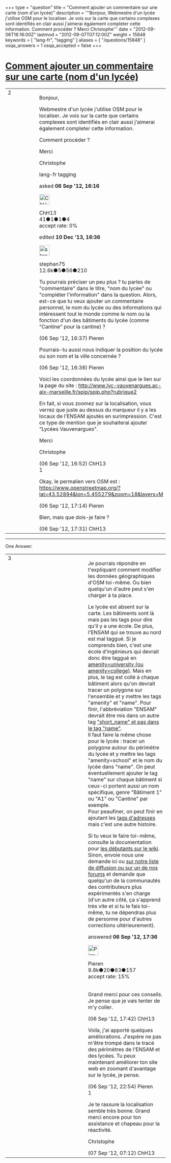 +++
type = "question"
title = "Comment ajouter un commentaire sur une carte (nom d&#x27;un lycée)"
description = '''Bonjour, Webmestre d&#x27;un lycée j&#x27;utilise OSM pour le localiser. Je vois sur la carte que certains complexes sont identifiés en clair aussi j&#x27;aimerai également completer cette information.  Comment procéder ? Merci Christophe'''
date = "2012-09-06T16:16:00Z"
lastmod = "2012-09-07T07:12:00Z"
weight = 15848
keywords = [ "lang-fr", "tagging" ]
aliases = [ "/questions/15848" ]
osqa_answers = 1
osqa_accepted = false
+++

<div class="headNormal">

# [Comment ajouter un commentaire sur une carte (nom d'un lycée)](/questions/15848/comment-ajouter-un-commentaire-sur-une-carte-nom-dun-lycee)

</div>

<div id="main-body">

<div id="askform">

<table id="question-table" style="width:100%;">
<colgroup>
<col style="width: 50%" />
<col style="width: 50%" />
</colgroup>
<tbody>
<tr>
<td style="width: 30px; vertical-align: top"><div class="vote-buttons">
<span id="post-15848-upvote" class="ajax-command post-vote up" rel="nofollow" title="I like this post (click again to cancel)"> </span>
<div id="post-15848-score" class="post-score" title="current number of votes">
2
</div>
<span id="post-15848-downvote" class="ajax-command post-vote down" rel="nofollow" title="I dont like this post (click again to cancel)"> </span> <span id="favorite-mark" class="ajax-command favorite-mark" rel="nofollow" title="mark/unmark this question as favorite (click again to cancel)"> </span>
<div id="favorite-count" class="favorite-count">
&#10;</div>
</div></td>
<td><div id="item-right">
<div class="question-body">
<p>Bonjour,</p>
<p>Webmestre d'un lycée j'utilise OSM pour le localiser. Je vois sur la carte que certains complexes sont identifiés en clair aussi j'aimerai également completer cette information.</p>
<p>Comment procéder ?</p>
<p>Merci</p>
<p>Christophe</p>
</div>
<div id="question-tags" class="tags-container tags">
<span class="post-tag tag-link-lang-fr" rel="tag" title="see questions tagged &#39;lang-fr&#39;">lang-fr</span> <span class="post-tag tag-link-tagging" rel="tag" title="see questions tagged &#39;tagging&#39;">tagging</span>
</div>
<div id="question-controls" class="post-controls">
&#10;</div>
<div class="post-update-info-container">
<div class="post-update-info post-update-info-user">
<p>asked <strong>06 Sep '12, 16:16</strong></p>
<img src="https://secure.gravatar.com/avatar/6c3a1cc1b83913103c4be685ee3320f6?s=32&amp;d=identicon&amp;r=g" class="gravatar" width="32" height="32" alt="ChH13&#39;s gravatar image" />
<p><span>ChH13</span><br />
<span class="score" title="41 reputation points">41</span><span title="1 badges"><span class="badge1">●</span><span class="badgecount">1</span></span><span title="1 badges"><span class="silver">●</span><span class="badgecount">1</span></span><span title="4 badges"><span class="bronze">●</span><span class="badgecount">4</span></span><br />
<span class="accept_rate" title="Rate of the user&#39;s accepted answers">accept rate:</span> <span title="ChH13 has no accepted answers">0%</span></p>
</div>
<div class="post-update-info post-update-info-edited">
<p><span> edited <strong>10 Dec '13, 16:36</strong> </span></p>
<img src="https://secure.gravatar.com/avatar/245b73d4390c3408fe3c6da759b9897f?s=32&amp;d=identicon&amp;r=g" class="gravatar" width="32" height="32" alt="stephan75&#39;s gravatar image" />
<p><span>stephan75</span><br />
<span class="score" title="12642 reputation points"><span>12.6k</span></span><span title="5 badges"><span class="badge1">●</span><span class="badgecount">5</span></span><span title="56 badges"><span class="silver">●</span><span class="badgecount">56</span></span><span title="210 badges"><span class="bronze">●</span><span class="badgecount">210</span></span></p>
</div>
</div>
<div id="comments-container-15848" class="comments-container">
<span id="15849"></span>
<div id="comment-15849" class="comment">
<div id="post-15849-score" class="comment-score">
&#10;</div>
<div class="comment-text">
<p>Tu pourrais préciser un peu plus ? tu parles de "commentaire" dans le titre, "nom du lycée" ou "compléter l'information" dans la question. Alors, est-ce que tu veux ajouter un commentaire personnel, le nom du lycée ou des informations qui intéressent tout le monde comme le nom ou la fonction d'un des bâtiments du lycée (comme "Cantine" pour la cantine) ?</p>
</div>
<div id="comment-15849-info" class="comment-info">
<span class="comment-age">(06 Sep '12, 16:37)</span> <span class="comment-user userinfo">Pieren</span>
</div>
</div>
<span id="15850"></span>
<div id="comment-15850" class="comment">
<div id="post-15850-score" class="comment-score">
&#10;</div>
<div class="comment-text">
<p>Pourrais-tu aussi nous indiquer la position du lycée ou son nom et la ville concernée ?</p>
</div>
<div id="comment-15850-info" class="comment-info">
<span class="comment-age">(06 Sep '12, 16:38)</span> <span class="comment-user userinfo">Pieren</span>
</div>
</div>
<span id="15851"></span>
<div id="comment-15851" class="comment">
<div id="post-15851-score" class="comment-score">
&#10;</div>
<div class="comment-text">
<p>Voici les coordonnées du lycée ainsi que le lien sur la page du site : <a href="http://www.lyc-vauvenargues.ac-aix-marseille.fr/spip/spip.php?rubrique2">http://www.lyc-vauvenargues.ac-aix-marseille.fr/spip/spip.php?rubrique2</a></p>
<p>En fait, si vous zoomez sur la localisation, vous verrez que juste au dessus du marqueur il y a les locaux de l'ENSAM ajoutés en surimpression. C'est ce type de mention que je souhaiterai ajouter "Lycées Vauvenargues".</p>
<p>Merci</p>
<p>Christophe</p>
</div>
<div id="comment-15851-info" class="comment-info">
<span class="comment-age">(06 Sep '12, 16:52)</span> <span class="comment-user userinfo">ChH13</span>
</div>
</div>
<span id="15852"></span>
<div id="comment-15852" class="comment">
<div id="post-15852-score" class="comment-score">
1
</div>
<div class="comment-text">
<p>Okay, le permalien vers OSM est : <a href="https://www.openstreetmap.org/?lat=43.52894&amp;lon=5.455279&amp;zoom=18&amp;layers=M">https://www.openstreetmap.org/?lat=43.52894&amp;lon=5.455279&amp;zoom=18&amp;layers=M</a></p>
</div>
<div id="comment-15852-info" class="comment-info">
<span class="comment-age">(06 Sep '12, 17:14)</span> <span class="comment-user userinfo">Pieren</span>
</div>
</div>
<span id="15853"></span>
<div id="comment-15853" class="comment">
<div id="post-15853-score" class="comment-score">
&#10;</div>
<div class="comment-text">
<p>Bien, mais que dois-je faire ?</p>
</div>
<div id="comment-15853-info" class="comment-info">
<span class="comment-age">(06 Sep '12, 17:31)</span> <span class="comment-user userinfo">ChH13</span>
</div>
</div>
</div>
<div id="comment-tools-15848" class="comment-tools">
&#10;</div>
<div class="clear">
&#10;</div>
<div id="comment-15848-form-container" class="comment-form-container">
&#10;</div>
<div class="clear">
&#10;</div>
</div></td>
</tr>
</tbody>
</table>

------------------------------------------------------------------------

<div class="tabBar">

<span id="sort-top"></span>

<div class="headQuestions">

One Answer:

</div>

</div>

<span id="15854"></span>

<div id="answer-container-15854" class="answer">

<table style="width:100%;">
<colgroup>
<col style="width: 50%" />
<col style="width: 50%" />
</colgroup>
<tbody>
<tr>
<td style="width: 30px; vertical-align: top"><div class="vote-buttons">
<span id="post-15854-upvote" class="ajax-command post-vote up" rel="nofollow" title="I like this post (click again to cancel)"> </span>
<div id="post-15854-score" class="post-score" title="current number of votes">
3
</div>
<span id="post-15854-downvote" class="ajax-command post-vote down" rel="nofollow" title="I dont like this post (click again to cancel)"> </span>
</div></td>
<td><div class="item-right">
<div class="answer-body">
<p>Je pourrais répondre en t'expliquant comment modifier les données géographiques d'OSM toi-même. Ou bien quelqu'un d'autre peut s'en charger à ta place.</p>
<p>Le lycée est absent sur la carte. Les bâtiments sont là mais pas les tags pour dire qu'il y a une école. De plus, l'ENSAM qui se trouve au nord est mal taggué. Si je comprends bien, c'est une école d'ingénieurs qui devrait donc être taggué en <a href="https://wiki.openstreetmap.org/wiki/FR:Tag:amenity%3Dschool">amenity=university (ou amenity=college)</a>. Mais en plus, le tag est collé à chaque bâtiment alors qu'on devrait tracer un polygone sur l'ensemble et y mettre les tags "amenity" et "name". Pour finir, l'abbréviation "ENSAM" devrait être mis dans un autre tag <a href="https://wiki.openstreetmap.org/wiki/FR:Key:name">"short_name" et pas dans le tag "name"</a>.<br />
Il faut faire la même chose pour le lycée : tracer un polygone autour du périmètre du lycée et y mettre les tags "amenity=school" et le nom du lycée dans "name". On peut éventuellement ajouter le tag "name" sur chaque bâtiment si ceux-ci portent aussi un nom spécifique, genre "Bâtiment 1" ou "A1" ou "Cantine" par exemple.<br />
Pour peaufiner, on peut finir en ajoutant les <a href="https://wiki.openstreetmap.org/wiki/FR:Key:addr">tags d'adresses</a> mais c'est une autre histoire.</p>
<p>Si tu veux le faire toi-même, consulte la documentation pour <a href="https://wiki.openstreetmap.org/wiki/FR:Beginners%27_guide">les débutants sur le wiki</a>. Sinon, envoie nous une demande ici ou <a href="https://wiki.openstreetmap.org/wiki/FR:Contact">sur notre liste de diffusion ou sur un de nos forums</a> et demande que quelqu'un de la communautés des contributeurs plus expérimentés s'en charge (d'un autre côté, ça s'apprend très vite et si tu le fais toi-même, tu ne dépendras plus de personne pour d'autres corrections ultérieurement).</p>
</div>
<div class="answer-controls post-controls">
&#10;</div>
<div class="post-update-info-container">
<div class="post-update-info post-update-info-user">
<p>answered <strong>06 Sep '12, 17:36</strong></p>
<img src="https://secure.gravatar.com/avatar/0e92f2d89853fd4e04c4b40a921e519b?s=32&amp;d=identicon&amp;r=g" class="gravatar" width="32" height="32" alt="Pieren&#39;s gravatar image" />
<p><span>Pieren</span><br />
<span class="score" title="9847 reputation points"><span>9.8k</span></span><span title="20 badges"><span class="badge1">●</span><span class="badgecount">20</span></span><span title="83 badges"><span class="silver">●</span><span class="badgecount">83</span></span><span title="157 badges"><span class="bronze">●</span><span class="badgecount">157</span></span><br />
<span class="accept_rate" title="Rate of the user&#39;s accepted answers">accept rate:</span> <span title="Pieren has 34 accepted answers">15%</span> </br></br></p>
</div>
</div>
<div id="comments-container-15854" class="comments-container">
<span id="15855"></span>
<div id="comment-15855" class="comment">
<div id="post-15855-score" class="comment-score">
&#10;</div>
<div class="comment-text">
<p>Grand merci pour ces conseils. Je pense que je vais tenter de m'y coller.</p>
</div>
<div id="comment-15855-info" class="comment-info">
<span class="comment-age">(06 Sep '12, 17:42)</span> <span class="comment-user userinfo">ChH13</span>
</div>
</div>
<span id="15869"></span>
<div id="comment-15869" class="comment">
<div id="post-15869-score" class="comment-score">
&#10;</div>
<div class="comment-text">
<p>Voila, j'ai apporté quelques améliorations. J'espère ne pas m'être trompé dans le tracé des périmètres de l'ENSAM et des lycées. Tu peux maintenant améliorer ton site web en zoomant d'avantage sur le lycée, je pense.</p>
</div>
<div id="comment-15869-info" class="comment-info">
<span class="comment-age">(06 Sep '12, 22:54)</span> <span class="comment-user userinfo">Pieren</span>
</div>
</div>
<span id="15874"></span>
<div id="comment-15874" class="comment">
<div id="post-15874-score" class="comment-score">
1
</div>
<div class="comment-text">
<p>Je te rassure la localisation semble très bonne. Grand merci encore pour ton assistance et chapeau pour la réactivité.</p>
<p>Christophe</p>
</div>
<div id="comment-15874-info" class="comment-info">
<span class="comment-age">(07 Sep '12, 07:12)</span> <span class="comment-user userinfo">ChH13</span>
</div>
</div>
</div>
<div id="comment-tools-15854" class="comment-tools">
&#10;</div>
<div class="clear">
&#10;</div>
<div id="comment-15854-form-container" class="comment-form-container">
&#10;</div>
<div class="clear">
&#10;</div>
</div></td>
</tr>
</tbody>
</table>

</div>

<div class="paginator-container-left">

</div>

</div>

</div>

